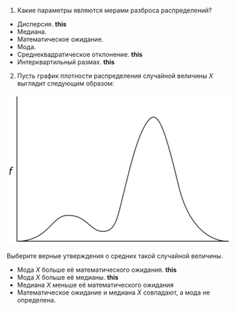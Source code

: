 1. Какие параметры являются мерами разброса распределений?

- Дисперсия. **this**
- Медиана.
- Математическое ожидание.
- Мода.
- Среднеквадратическое отклонение. **this**
- Интерквартильный размах. **this**

2. Пусть график плотности распределения случайной величины $X$ выглядит следующим образом:

![](destribution.png)

Выберите верные утверждения о средних такой случайной величины.

- Мода $X$ больше её математического ожидания.  **this**
- Мода $X$ больше её медианы. **this**
- Медиана $X$ меньше её математического ожидания
- Математическое ожидание и медиана $X$ совпадают, а мода не определена.